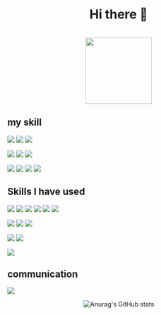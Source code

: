 
<div align="center">
  
# Hi there 👋
<br />
<img src="https://hits.seeyoufarm.com/api/count/incr/badge.svg?url=https%3A%2F%2Fgithub.com%2FSiWooJinSeok&count_bg=%2379C83D&title_bg=%23555555&icon=&icon_color=%23E7E7E7&title=hits&edge_flat=false" width='150'/>                                       
</div>

## my skill
<img src="https://img.shields.io/badge/git-F05032?style=for-the-badge&logo=git&logoColor=white"> <img src="https://img.shields.io/badge/github-181717?style=for-the-badge&logo=github&logoColor=white"> <img src="https://img.shields.io/badge/Vscode-007ACC?style=for-the-badge&logo=visualstudiocode&logoColor=white"> 

<img src="https://img.shields.io/badge/Css-1572B6?style=for-the-badge&logo=Css3&logoColor=white"> <img src="https://img.shields.io/badge/html5-E34F26?style=for-the-badge&logo=html5&logoColor=white"> <img src="https://img.shields.io/badge/javascript-F7DF1E?style=for-the-badge&logo=javascript&logoColor=white"> 

<img src="https://img.shields.io/badge/React-61DAFB?style=for-the-badge&logo=React&logoColor=white"> <img src="https://img.shields.io/badge/typescript-3178C6?style=for-the-badge&logo=typescript&logoColor=white"> <img src="https://img.shields.io/badge/next.js-000000?style=for-the-badge&logo=next.js&logoColor=white"> 
<img src="https://img.shields.io/badge/styledcomponents-DB7093?style=for-the-badge&logo=styled-components&logoColor=white"> 


## Skills I have used
<img src="https://img.shields.io/badge/gitmoji-ffdd67?style=for-the-badge&logo=gitmoji&logoColor=white"> <img src="https://img.shields.io/badge/husky-000000?style=for-the-badge&logo=husky&logoColor=white"> <img src="https://img.shields.io/badge/prettier-F7B93E?style=for-the-badge&logo=prettier&logoColor=white"> <img src="https://img.shields.io/badge/axios-5A29E4?style=for-the-badge&logo=axios&logoColor=white"> <img src="https://img.shields.io/badge/storybook-FF4785?style=for-the-badge&logo=storybook&logoColor=white"> <img src="https://img.shields.io/badge/eslint-4B32C3?style=for-the-badge&logo=eslint&logoColor=white"> 

<img src="https://img.shields.io/badge/tailwindcss-06B6D4?style=for-the-badge&logo=tailwindcss&logoColor=white"> <img src="https://img.shields.io/badge/beautiful_dnd-68BC71?style=for-the-badge&logo=beautiful_dnd&logoColor=white"> <img src="https://img.shields.io/badge/toolkit-764ABC?style=for-the-badge&logo=redux&logoColor=white">


<img src="https://img.shields.io/badge/c%23-512BD4?style=for-the-badge&logo=C%23&logoColor=white"> <img src="https://img.shields.io/badge/unity-000000?style=for-the-badge&logo=unity&logoColor=white"> 

<img src="https://img.shields.io/badge/slack-4A154B?style=for-the-badge&logo=slack&logoColor=white">


## communication
<img src="https://img.shields.io/badge/discord-5865F2?style=for-the-badge&logo=discord&logoColor=white"> 

<br>

<div align="center">
  
![Anurag's GitHub stats](https://github-readme-stats.vercel.app/api?username=SiWooJinSeok&show_icons=true&theme=radical)

</div>


<!--
**SiWooJinSeok/SiwooJinSeok** is a ✨ _special_ ✨ repository because its `README.md` (this file) appears on your GitHub profile.

Here are some ideas to get you started:

- 🔭 I’m currently working on ...
- 🌱 I’m currently learning ...
- 👯 I’m looking to collaborate on ...
- 🤔 I’m looking for help with ...
- 💬 Ask me about ...
- 📫 How to reach me: ...
- 😄 Pronouns: ...
- ⚡ Fun fact: ...
-->
